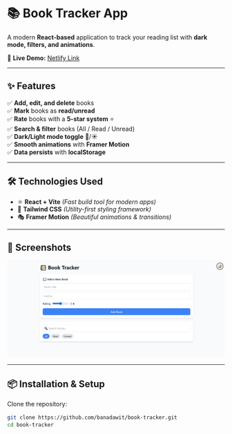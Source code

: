 # 📚 Book Tracker App  

A modern **React-based** application to track your reading list with **dark mode, filters, and animations**.  

🚀 **Live Demo:** <a href="https://libro-log.netlify.app/" target="_blank">Netlify Link</a>

---

## ✨ Features  

✅ **Add, edit, and delete** books  
✅ **Mark** books as **read/unread**  
✅ **Rate** books with a **5-star system** ⭐️  
✅ **Search & filter** books (All / Read / Unread)  
✅ **Dark/Light mode toggle** 🌙/☀️  
✅ **Smooth animations** with **Framer Motion**  
✅ **Data persists** with **localStorage**  

---

## 🛠️ Technologies Used  

- ⚛️ **React + Vite** *(Fast build tool for modern apps)*  
- 🎨 **Tailwind CSS** *(Utility-first styling framework)*  
- 🎭 **Framer Motion** *(Beautiful animations & transitions)*  

---

## 📸 Screenshots  
![Book Tracker App Screenshot](public/screenshots/book-tracker-preview.png)  

---

## 📦 Installation & Setup  

Clone the repository:  
```sh
git clone https://github.com/banadawit/book-tracker.git
cd book-tracker
